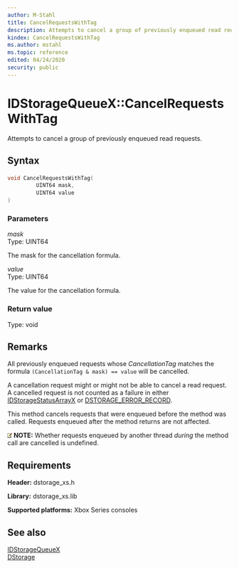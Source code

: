 ```yaml
---
author: M-Stahl
title: CancelRequestsWithTag
description: Attempts to cancel a group of previously enqueued read requests.
kindex: CancelRequestsWithTag
ms.author: mstahl
ms.topic: reference
edited: 04/24/2020
security: public
---
```


# IDStorageQueueX::CancelRequestsWithTag  

Attempts to cancel a group of previously enqueued read requests.  

## Syntax  
  
```cpp
void CancelRequestsWithTag(  
         UINT64 mask,  
         UINT64 value  
)  
```  
  
### Parameters  
  
*mask*  
Type: UINT64  
  
The mask for the cancellation formula.  
  
*value*  
Type: UINT64  
  
The value for the cancellation formula.  
  
### Return value  
Type: void
  
## Remarks  

All previously enqueued requests whose *CancellationTag* matches the formula `(CancellationTag & mask) == value` will be cancelled. 

A cancellation request might or might not be able to cancel a read request. A cancelled request is not counted as a failure in either [IDStorageStatusArrayX](../../IDStorageStatusArrayX/idstoragestatusarrayx.md) or [DSTORAGE_ERROR_RECORD](../../../structs/dstorage_error_record.md). 

This method cancels requests that were enqueued before the method was called. Requests enqueued after the method returns are not affected.

![alert](../../../../../../../../resources/gamecore/images/en-us/common/note.gif) **NOTE:** Whether requests enqueued by another thread *during* the method call are cancelled is undefined. 

## Requirements  
  
**Header:** dstorage_xs.h  
  
**Library:** dstorage_xs.lib  
  
**Supported platforms:** Xbox Series consoles  
  
## See also  
[IDStorageQueueX](../idstoragequeuex.md)  
[DStorage](../../../dstorage_members.md)  
  